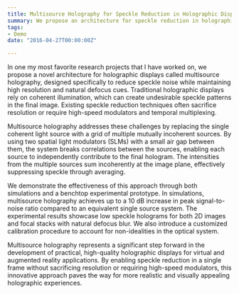 ```yaml
---
title: Multisource Holography for Speckle Reduction in Holographic Displays
summary: We propose an architecture for speckle reduction in holographic displays that uses an array of mutually incoherent sources and two sequential spatial light modulators. Multisource holography can suppress speckle in a single frame without sacrificing resolution.
tags:
- Demo
date: "2016-04-27T00:00:00Z"

---
```


In one my most favorite research projects that I have worked on, we propose a novel architecture for holographic displays called multisource holography, designed specifically to reduce speckle noise while maintaining high resolution and natural defocus cues. Traditional holographic displays rely on coherent illumination, which can create undesirable speckle patterns in the final image. Existing speckle reduction techniques often sacrifice resolution or require high-speed modulators and temporal multiplexing.

Multisource holography addresses these challenges by replacing the single coherent light source with a grid of multiple mutually incoherent sources. By using two spatial light modulators (SLMs) with a small air gap between them, the system breaks correlations between the sources, enabling each source to independently contribute to the final hologram. The intensities from the multiple sources sum incoherently at the image plane, effectively suppressing speckle through averaging.

We demonstrate the effectiveness of this approach through both simulations and a benchtop experimental prototype. In simulations, multisource holography achieves up to a 10 dB increase in peak signal-to-noise ratio compared to an equivalent single source system. The experimental results showcase low speckle holograms for both 2D images and focal stacks with natural defocus blur. We also introduce a customized calibration procedure to account for non-idealities in the optical system.

Multisource holography represents a significant step forward in the development of practical, high-quality holographic displays for virtual and augmented reality applications. By enabling speckle reduction in a single frame without sacrificing resolution or requiring high-speed modulators, this innovative approach paves the way for more realistic and visually appealing holographic experiences.